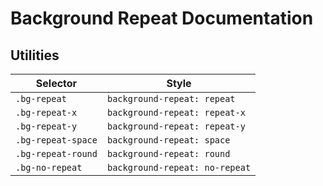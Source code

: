 # Background Repeat Documentation

## Utilities

| Selector           | Style                          |
| ------------------ | ------------------------------ |
| `.bg-repeat`       | `background-repeat: repeat`    |
| `.bg-repeat-x`     | `background-repeat: repeat-x`  |
| `.bg-repeat-y`     | `background-repeat: repeat-y`  |
| `.bg-repeat-space` | `background-repeat: space`     |
| `.bg-repeat-round` | `background-repeat: round`     |
| `.bg-no-repeat`    | `background-repeat: no-repeat` |
